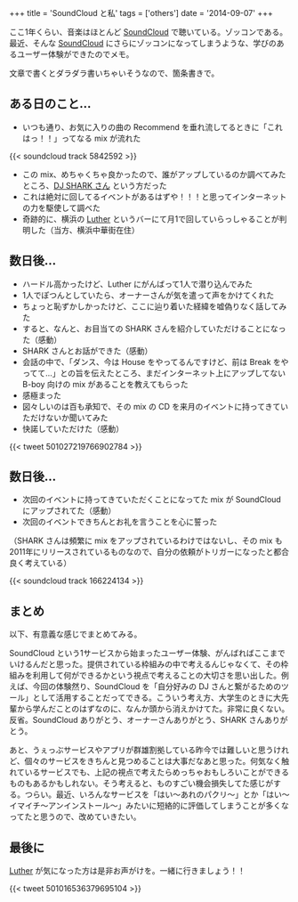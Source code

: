 +++
title = 'SoundCloud と私'
tags = ['others']
date = '2014-09-07'
+++

ここ1年くらい、音楽はほとんど [SoundCloud](https://soundcloud.com) で聴いている。ゾッコンである。最近、そんな [SoundCloud](https://soundcloud.com) にさらにゾッコンになってしまうような、学びのあるユーザー体験ができたのでメモ。

<!--more-->

文章で書くとダラダラ書いちゃいそうなので、箇条書きで。

## ある日のこと…

- いつも通り、お気に入りの曲の Recommend を垂れ流してるときに「これはっ！！」ってなる mix が流れた

{{< soundcloud track 5842592 >}}

- この mix、めちゃくちゃ良かったので、誰がアップしているのか調べてみたところ、[DJ SHARK さん](https://soundcloud.com/dj-sharkjapan) という方だった
- これは絶対に回してるイベントがあるはずや！！！と思ってインターネットの力を駆使して調べた
- 奇跡的に、横浜の [Luther](http://www.luther-yokohama.jp) というバーにて月1で回していらっしゃることが判明した（当方、横浜中華街在住）

## 数日後…

- ハードル高かったけど、Luther にがんばって1人で潜り込んでみた
- 1人でぽつんとしていたら、オーナーさんが気を遣って声をかけてくれた
- ちょっと恥ずかしかったけど、ここに辿り着いた経緯を嘘偽りなく話してみた
- すると、なんと、お目当ての SHARK さんを紹介していただけることになった（感動）
- SHARK さんとお話ができた（感動）
- 会話の中で、「ダンス、今は House をやってるんですけど、前は Break をやってて…」との旨を伝えたところ、まだインターネット上にアップしてない B-boy 向けの mix があることを教えてもらった
- 感極まった
- 図々しいのは百も承知で、その mix の CD を来月のイベントに持ってきていただけないか聞いてみた
- 快諾していただけた（感動）

{{< tweet 501027219766902784 >}}

## 数日後…

- 次回のイベントに持ってきていただくことになってた mix が SoundCloud にアップされてた（感動）
- 次回のイベントできちんとお礼を言うことを心に誓った

（SHARK さんは頻繁に mix をアップされているわけではないし、その mix も2011年にリリースされているものなので、自分の依頼がトリガーになったと都合良く考えている）

{{< soundcloud track 166224134 >}}

## まとめ

以下、有意義な感じでまとめてみる。

SoundCloud という1サービスから始まったユーザー体験、がんばればここまでいけるんだと思った。提供されている枠組みの中で考えるんじゃなくて、その枠組みを利用して何ができるかという視点で考えることの大切さを思い出した。例えば、今回の体験然り、SoundCloud を「自分好みの DJ さんと繋がるためのツール」として活用することだってできる。こういう考え方、大学生のときに大先輩から学んだことのはずなのに、なんか頭から消えかけてた。非常に良くない。反省。SoundCloud ありがとう、オーナーさんありがとう、SHARK さんありがとう。

あと、うぇっぶサービスやアプリが群雄割拠している昨今では難しいと思うけれど、個々のサービスをきちんと見つめることは大事だなあと思った。何気なく触れているサービスでも、上記の視点で考えたらめっちゃおもしろいことができるものもあるかもしれない。そう考えると、ものすごい機会損失してた感じがする。つらい。最近、いろんなサービスを「はい〜あれのパクリ〜」とか「はい〜イマイチ〜アンインストール〜」みたいに短絡的に評価してしまうことが多くなってたと思うので、改めていきたい。

## 最後に

[Luther](http://www.luther-yokohama.jp) が気になった方は是非お声がけを。一緒に行きましょう！！

{{< tweet 501016536379695104 >}}
